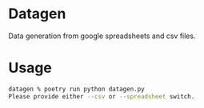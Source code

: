 # Datagen
Data generation from google spreadsheets and csv files.

# Usage
``` bash
datagen % poetry run python datagen.py         
Please provide either --csv or --spreadsheet switch.
```